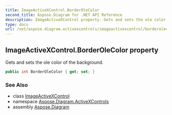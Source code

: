 ```yaml
---
title: ImageActiveXControl.BorderOleColor
second_title: Aspose.Diagram for .NET API Reference
description: ImageActiveXControl property. Gets and sets the ole color of the background
type: docs
url: /net/aspose.diagram.activexcontrols/imageactivexcontrol/borderolecolor/
---
```

## ImageActiveXControl.BorderOleColor property

Gets and sets the ole color of the background.

```csharp
public int BorderOleColor { get; set; }
```

### See Also

* class [ImageActiveXControl](../)
* namespace [Aspose.Diagram.ActiveXControls](../../imageactivexcontrol/)
* assembly [Aspose.Diagram](../../../)


